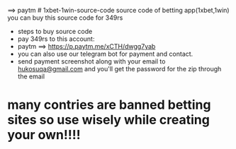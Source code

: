   ==> paytm  # 1xbet-1win-source-code
source code of betting app(1xbet,1win)
you can buy this source code for 349rs

- steps to buy source code 
-  pay 349rs to this account:
- paytm ==> https://p.paytm.me/xCTH/dwgg7yab
- you can also use our telegram bot for payment and contact. 
- send payment screenshot along with your email to hukosuqa@gmail.com and you'll get the password for the zip through the email

# many contries are banned betting sites so use wisely while creating your own!!!!

